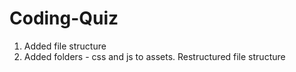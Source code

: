 # Coding-Quiz

1. Added file structure
2. Added folders - css and js to assets. Restructured file structure
